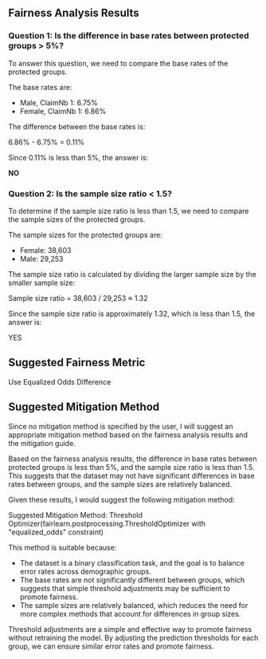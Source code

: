## Fairness Analysis Results

### Question 1: Is the difference in base rates between protected groups > 5%?

To answer this question, we need to compare the base rates of the protected groups.

The base rates are:

* Male, ClaimNb 1: 6.75%
* Female, ClaimNb 1: 6.86%

The difference between the base rates is:

6.86% - 6.75% = 0.11%

Since 0.11% is less than 5%, the answer is:

**NO**

### Question 2: Is the sample size ratio < 1.5?

To determine if the sample size ratio is less than 1.5, we need to compare the sample sizes of the protected groups.

The sample sizes for the protected groups are:

* Female: 38,603
* Male: 29,253

The sample size ratio is calculated by dividing the larger sample size by the smaller sample size:

Sample size ratio = 38,603 / 29,253 ≈ 1.32

Since the sample size ratio is approximately 1.32, which is less than 1.5, the answer is:

YES

## Suggested Fairness Metric

Use Equalized Odds Difference

## Suggested Mitigation Method

Since no mitigation method is specified by the user, I will suggest an appropriate mitigation method based on the fairness analysis results and the mitigation guide.

Based on the fairness analysis results, the difference in base rates between protected groups is less than 5%, and the sample size ratio is less than 1.5. This suggests that the dataset may not have significant differences in base rates between groups, and the sample sizes are relatively balanced.

Given these results, I would suggest the following mitigation method:

Suggested Mitigation Method: Threshold Optimizer(fairlearn.postprocessing.ThresholdOptimizer with "equalized_odds" constraint)

This method is suitable because:

* The dataset is a binary classification task, and the goal is to balance error rates across demographic groups.
* The base rates are not significantly different between groups, which suggests that simple threshold adjustments may be sufficient to promote fairness.
* The sample sizes are relatively balanced, which reduces the need for more complex methods that account for differences in group sizes.

Threshold adjustments are a simple and effective way to promote fairness without retraining the model. By adjusting the prediction thresholds for each group, we can ensure similar error rates and promote fairness.
